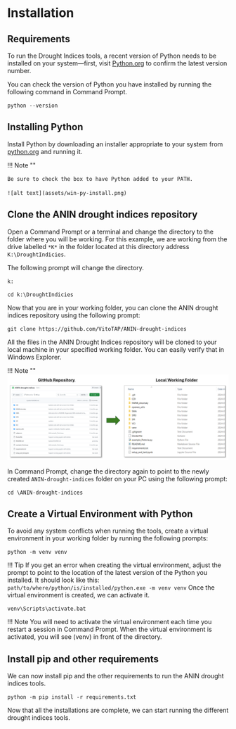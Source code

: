 # Installation

## Requirements
To run the Drought Indices tools, a recent version of Python needs to be installed on your system—first, visit [Python.org](https://www.python.org/) to confirm the latest version number. 

You can check the version of Python you have installed by running the following command in Command Prompt.
```
python --version
```

## Installing Python
Install Python by downloading an installer appropriate to your system from [python.org](https://www.python.org/)  and running it.

!!! Note ""

    Be sure to check the box to have Python added to your PATH.

    ![alt text](assets/win-py-install.png)

## Clone the ANIN drought indices repository
Open a Command Prompt or a terminal and change the directory to the folder where you will be working. For this example, we are working from the drive labelled `*K*` in the folder located at this directory address `K:\DroughtIndicies`. 

The following prompt will change the directory.
```
k:
```
```
cd k:\DroughtIndicies
```

Now that you are in your working folder, you can clone the ANIN drought indices repository using the following prompt:
```
git clone https://github.com/VitoTAP/ANIN-drought-indices
```
All the files in the ANIN Drought Indices repository will be cloned to your local machine in your specified working folder. You can easily verify that in Windows Explorer. 

!!! Note ""
    ![alt text](assets/Online2Local.PNG)

In Command Prompt, change the directory again to point to the newly created `ANIN-drought-indices` folder on your PC using the following prompt:
``` 
cd \ANIN-drought-indices
```
## Create a Virtual Environment with Python
To avoid any system conflicts when running the tools, create a virtual environment in your working folder by running the following prompts:

``` 
python -m venv venv
```
!!! Tip
    If you get an error when creating the virtual environment, adjust the prompt to point to the location of the latest version of the Python you installed. It should look like this:
    ```
    path/to/where/python/is/installed/python.exe -m venv venv
    ```
Once the virtual environment is created, we can activate it.
``` 
venv\Scripts\activate.bat
```
!!! Note
    You will need to activate the virtual environment each time you restart a session in Command Prompt. When the virtual environment is activated, you will see (venv) in front of the directory.

## Install pip and other requirements
We can now install pip and the other requirements to run the ANIN drought indices tools.

```
python -m pip install -r requirements.txt
```
Now that all the installations are complete, we can start running the different drought indices tools.